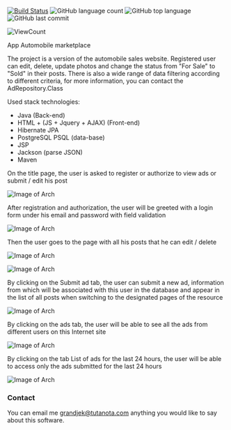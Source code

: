 [![Build Status](https://app.travis-ci.com/Halsyon/Automobile-marketplace.svg?branch=main)](https://app.travis-ci.com/Halsyon/Automobile-marketplace)
![GitHub language count](https://img.shields.io/github/languages/count/Halsyon/Automobile-marketplace?logo=github)
![GitHub top language](https://img.shields.io/github/languages/top/Halsyon/Automobile-marketplace?logo=java&logoColor=red)
![GitHub last commit](https://img.shields.io/github/last-commit/Halsyon/Automobile-marketplace?logo=github)

<p align="left">
    <img alt="ViewCount" src="https://views.whatilearened.today/views/github/Automobile-marketplace/Generalization.svg">
</p>

 App Automobile marketplace

The project is a version of the automobile sales website.
  Registered user can edit, delete, update photos and change the status from
  "For Sale" to "Sold" in their posts.
  There is also a wide range of data filtering according to different criteria,
  for more information, you can contact the AdRepository.Class
 
  Used stack technologies:

- Java (Back-end)
- HTML + (JS + Jquery + AJAX) (Front-end)
- Hibernate JPA 
- PostgreSQL PSQL (data-base)
- JSP
- Jackson (parse JSON)
- Maven

On the title page, the user is asked to register or authorize to view ads or submit / edit his post

![Image of Arch](https://github.com/Halsyon/Automobile-marketplace/blob/main/image/Screenshot_1.jpg)

After registration and authorization, the user will be greeted with a login form under his
email and password with field validation

![Image of Arch](https://github.com/Halsyon/Automobile-marketplace/blob/main/image/Screenshot_2.jpg)

Then the user goes to the page with all his posts that he can edit / delete

![Image of Arch](https://github.com/Halsyon/Automobile-marketplace/blob/main/image/Screenshot_03.jpg)

![Image of Arch](https://github.com/Halsyon/Automobile-marketplace/blob/main/image/Screenshot_6.jpg)

By clicking on the Submit ad tab, the user can submit a new ad, information from which will be
associated with this user in the database and appear in the list of all posts when switching to the
designated pages of the resource

![Image of Arch](https://github.com/Halsyon/Automobile-marketplace/blob/main/image/Screenshot_7.jpg)

By clicking on the ads tab, the user will be able to see all the ads from
different users on this Internet site

![Image of Arch](https://github.com/Halsyon/Automobile-marketplace/blob/main/image/Screenshot_04.jpg)

By clicking on the tab List of ads for the last 24 hours, the user will be able to access only the ads 
submitted for the last 24 hours

![Image of Arch](https://github.com/Halsyon/Automobile-marketplace/blob/main/image/Screenshot_5.jpg)

### Contact
You can email me grandjek@tutanota.com anything you would like to say about this software.



